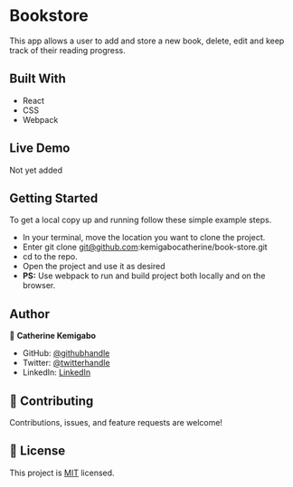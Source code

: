 # Bookstore

This app allows a user to add and store a new book, delete, edit and keep track of their reading progress.

## Built With

- React
- CSS
- Webpack

## Live Demo

Not yet added

## Getting Started

To get a local copy up and running follow these simple example steps.

- In your terminal, move the location you want to clone the project.
- Enter git clone git@github.com:kemigabocatherine/book-store.git
- cd to the repo.
- Open the project and use it as desired
- **PS:** Use webpack to run and build project both locally and on the browser.

## Author

👤 **Catherine Kemigabo**

- GitHub: [@githubhandle](https://github.com/kemigabocatherine)
- Twitter: [@twitterhandle](https://twitter.com/home?lang=en)
- LinkedIn: [LinkedIn](https://www.linkedin.com/feed/)

## 🤝 Contributing

Contributions, issues, and feature requests are welcome!

## 📝 License

This project is [MIT](./LICENSE) licensed.
